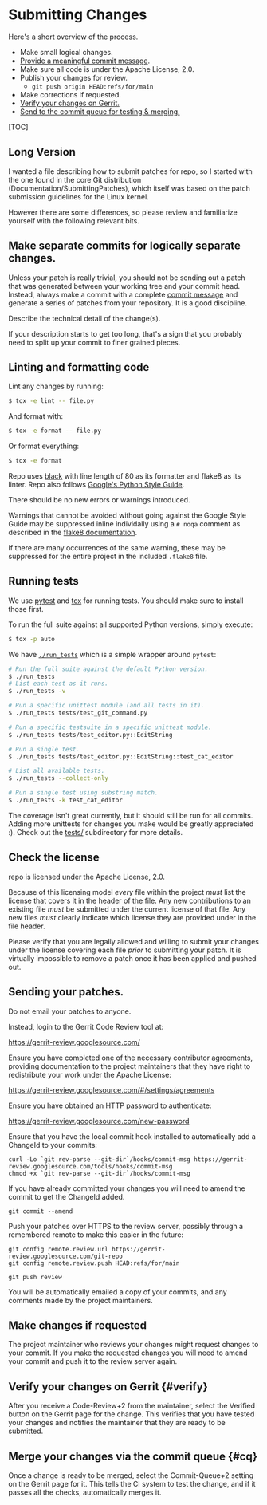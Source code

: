 # Submitting Changes

Here's a short overview of the process.

- Make small logical changes.
- [Provide a meaningful commit message][commit-message-style].
- Make sure all code is under the Apache License, 2.0.
- Publish your changes for review.
  - `git push origin HEAD:refs/for/main`
- Make corrections if requested.
- [Verify your changes on Gerrit.](#verify)
- [Send to the commit queue for testing & merging.](#cq)

[TOC]

## Long Version

I wanted a file describing how to submit patches for repo,
so I started with the one found in the core Git distribution
(Documentation/SubmittingPatches), which itself was based on the
patch submission guidelines for the Linux kernel.

However there are some differences, so please review and familiarize
yourself with the following relevant bits.

## Make separate commits for logically separate changes.

Unless your patch is really trivial, you should not be sending out a patch that
was generated between your working tree and your commit head.
Instead, always make a commit with a complete
[commit message][commit-message-style] and generate a series of patches from
your repository.
It is a good discipline.

Describe the technical detail of the change(s).

If your description starts to get too long, that's a sign that you
probably need to split up your commit to finer grained pieces.

## Linting and formatting code

Lint any changes by running:

```sh
$ tox -e lint -- file.py
```

And format with:

```sh
$ tox -e format -- file.py
```

Or format everything:

```sh
$ tox -e format
```

Repo uses [black](https://black.readthedocs.io/) with line length of 80 as its
formatter and flake8 as its linter. Repo also follows
[Google's Python Style Guide].

There should be no new errors or warnings introduced.

Warnings that cannot be avoided without going against the Google Style Guide
may be suppressed inline individally using a `# noqa` comment as described
in the [flake8 documentation].

If there are many occurrences of the same warning, these may be suppressed for
the entire project in the included `.flake8` file.

[Google's Python Style Guide]: https://google.github.io/styleguide/pyguide.html
[PEP 8]: https://www.python.org/dev/peps/pep-0008/
[flake8 documentation]: https://flake8.pycqa.org/en/3.1.1/user/ignoring-errors.html#in-line-ignoring-errors

## Running tests

We use [pytest](https://pytest.org/) and [tox](https://tox.readthedocs.io/) for
running tests. You should make sure to install those first.

To run the full suite against all supported Python versions, simply execute:

```sh
$ tox -p auto
```

We have [`./run_tests`](./run_tests) which is a simple wrapper around `pytest`:

```sh
# Run the full suite against the default Python version.
$ ./run_tests
# List each test as it runs.
$ ./run_tests -v

# Run a specific unittest module (and all tests in it).
$ ./run_tests tests/test_git_command.py

# Run a specific testsuite in a specific unittest module.
$ ./run_tests tests/test_editor.py::EditString

# Run a single test.
$ ./run_tests tests/test_editor.py::EditString::test_cat_editor

# List all available tests.
$ ./run_tests --collect-only

# Run a single test using substring match.
$ ./run_tests -k test_cat_editor
```

The coverage isn't great currently, but it should still be run for all commits.
Adding more unittests for changes you make would be greatly appreciated :).
Check out the [tests/](./tests/) subdirectory for more details.

## Check the license

repo is licensed under the Apache License, 2.0.

Because of this licensing model _every_ file within the project
_must_ list the license that covers it in the header of the file.
Any new contributions to an existing file _must_ be submitted under
the current license of that file. Any new files _must_ clearly
indicate which license they are provided under in the file header.

Please verify that you are legally allowed and willing to submit your
changes under the license covering each file _prior_ to submitting
your patch. It is virtually impossible to remove a patch once it
has been applied and pushed out.

## Sending your patches.

Do not email your patches to anyone.

Instead, login to the Gerrit Code Review tool at:

https://gerrit-review.googlesource.com/

Ensure you have completed one of the necessary contributor
agreements, providing documentation to the project maintainers that
they have right to redistribute your work under the Apache License:

https://gerrit-review.googlesource.com/#/settings/agreements

Ensure you have obtained an HTTP password to authenticate:

https://gerrit-review.googlesource.com/new-password

Ensure that you have the local commit hook installed to automatically
add a ChangeId to your commits:

    curl -Lo `git rev-parse --git-dir`/hooks/commit-msg https://gerrit-review.googlesource.com/tools/hooks/commit-msg
    chmod +x `git rev-parse --git-dir`/hooks/commit-msg

If you have already committed your changes you will need to amend the commit
to get the ChangeId added.

    git commit --amend

Push your patches over HTTPS to the review server, possibly through
a remembered remote to make this easier in the future:

    git config remote.review.url https://gerrit-review.googlesource.com/git-repo
    git config remote.review.push HEAD:refs/for/main

    git push review

You will be automatically emailed a copy of your commits, and any
comments made by the project maintainers.

## Make changes if requested

The project maintainer who reviews your changes might request changes to your
commit. If you make the requested changes you will need to amend your commit
and push it to the review server again.

## Verify your changes on Gerrit {#verify}

After you receive a Code-Review+2 from the maintainer, select the Verified
button on the Gerrit page for the change. This verifies that you have tested
your changes and notifies the maintainer that they are ready to be submitted.

## Merge your changes via the commit queue {#cq}

Once a change is ready to be merged, select the Commit-Queue+2 setting on the
Gerrit page for it. This tells the CI system to test the change, and if it
passes all the checks, automatically merges it.

[commit-message-style]: https://chris.beams.io/posts/git-commit/
